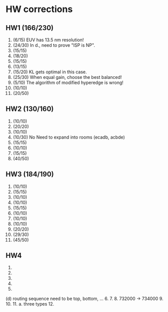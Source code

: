 # HW corrections
## HW1 (166/230)
1. (6/15)
EUV has 13.5 nm resolution!
2. (24/30)
In d., need to prove "ISP is NP".
3. (15/15)
4. (18/20)
5. (15/15)
6. (13/15)
7. (15/20)
KL gets optimal in this case.
8. (25/30)
When equal gain, choose the best balanced!
9. (5/10)
The algorithm of modified hyperedge is wrong!
10. (10/10)
11. (20/50)
## HW2 (130/160)
1. (10/10)
2. (20/20)
3. (10/10)
4. (10/30)
No Need to expand into rooms (ecadb, acbde)
5. (15/15)
6. (10/10)
7. (15/15)
8. (40/50)
## HW3 (184/190)
1. (10/10)
2. (15/15)
3. (10/10)
4. (10/10)
5. (15/15)
6. (10/10)
7. (10/10)
8. (10/10)
9. (20/20)
10. (29/30)
11. (45/50)
## HW4 
1.
2.
3.
4.
5.
(d) routing sequence need to be top, bottom, ...
6.
7.
8.
732000 -> 734000
9.
10.
11.
a. three types
12.
